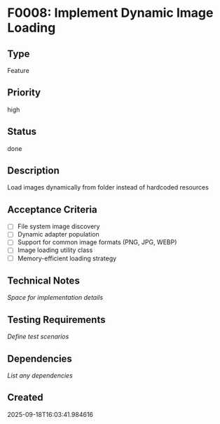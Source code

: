 # F0008: Implement Dynamic Image Loading

## Type
Feature

## Priority
high

## Status
done

## Description
Load images dynamically from folder instead of hardcoded resources

## Acceptance Criteria
- [ ] File system image discovery
- [ ] Dynamic adapter population
- [ ] Support for common image formats (PNG, JPG, WEBP)
- [ ] Image loading utility class
- [ ] Memory-efficient loading strategy

## Technical Notes
_Space for implementation details_

## Testing Requirements
_Define test scenarios_

## Dependencies
_List any dependencies_

## Created
2025-09-18T16:03:41.984616
